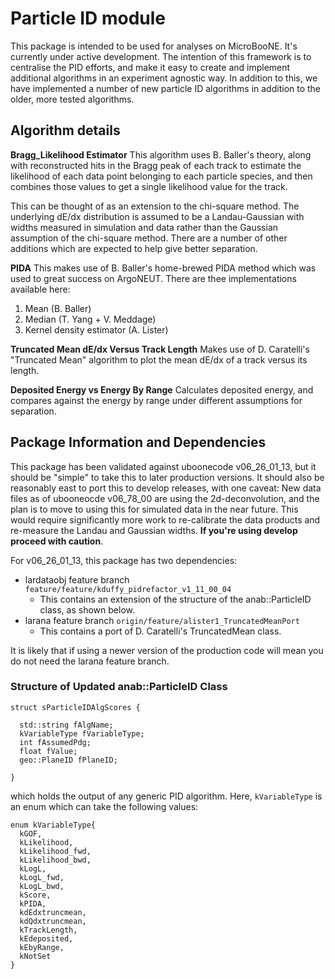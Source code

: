 # Particle ID module

This package is intended to be used for analyses on MicroBooNE. It's currently under active development. The intention of this framework is to centralise the PID efforts, and make it easy to create and implement additional algorithms in an experiment agnostic way. In addition to this, we have implemented a number of new particle ID algorithms in addition to the older, more tested algorithms.

## Algorithm details

__Bragg_Likelihood Estimator__
This algorithm uses B. Baller's theory, along with reconstructed hits in the Bragg peak of each track to estimate the likelihood of each data point belonging to each particle species, and then combines those values to get a single likelihood value for the track.

This can be thought of as an extension to the chi-square method. The underlying dE/dx distribution is assumed to be a Landau-Gaussian with widths measured in simulation and data rather than the Gaussian assumption of the chi-square method. There are a number of other additions which are expected to help give better separation.

__PIDA__
This makes use of B. Baller's home-brewed PIDA method which was used to great success on ArgoNEUT. There are thee implementations available here:
1. Mean (B. Baller)
2. Median (T. Yang + V. Meddage)
3. Kernel density estimator (A. Lister)

__Truncated Mean dE/dx Versus Track Length__
Makes use of D. Caratelli's "Truncated Mean" algorithm to plot the mean dE/dx of a track versus its length.

__Deposited Energy vs Energy By Range__
Calculates deposited energy, and compares against the energy by range under different assumptions for separation.

## Package Information and Dependencies

This package has been validated against uboonecode v06_26_01_13, but it should be "simple" to take this to later production versions. It should also be reasonably east to port this to develop releases, with one caveat: New data files as of ubooneocde v06_78_00 are using the 2d-deconvolution, and the plan is to move to using this for simulated data in the near future. This would require significantly more work to re-calibrate the data products and re-measure the Landau and Gaussian widths. **If you're using develop proceed with caution**. 

For v06_26_01_13, this package has two dependencies: 
- lardataobj feature branch `feature/feature/kduffy_pidrefactor_v1_11_00_04` 
  - This contains an extension of the structure of the anab::ParticleID class, as shown below.
- larana feature branch `origin/feature/alister1_TruncatedMeanPort` 
  - This contains a port of D. Caratelli's TruncatedMean class.

It is likely that if using a newer version of the production code will mean you do not need the larana feature branch.

### Structure of Updated anab::ParticleID Class

```
struct sParticleIDAlgScores {

  std::string fAlgName;
  kVariableType fVariableType;
  int fAssumedPdg;
  float fValue;
  geo::PlaneID fPlaneID;

}

```

which holds the output of any generic PID algorithm. Here, `kVariableType` is an enum which can take the following values:

```
enum kVariableType{
  kGOF,
  kLikelihood,
  kLikelihood_fwd,
  kLikelihood_bwd,
  kLogL,
  kLogL_fwd,
  kLogL_bwd,
  kScore,
  kPIDA,
  kdEdxtruncmean,
  kdQdxtruncmean,
  kTrackLength,
  kEdeposited,
  kEbyRange,
  kNotSet
}
```


